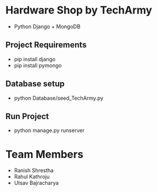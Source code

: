 # Hardware Shop by TechArmy
  - Python Django + MongoDB

  ## Project Requirements
  - pip install django 
  - pip install pymongo

  ## Database setup
  - python Database/seed_TechArmy.py
  
  ## Run Project
  - python manage.py runserver

# Team Members
- Ranish Shrestha
- Rahul Kathroju
- Utsav Bajracharya

